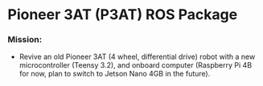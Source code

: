 # Pioneer 3AT (P3AT) ROS Package

### Mission: 
- Revive an old Pioneer 3AT (4 wheel, differential drive) robot with a new microcontroller (Teensy 3.2), and onboard computer (Raspberry Pi 4B for now, plan to switch to Jetson Nano 4GB in the future).


